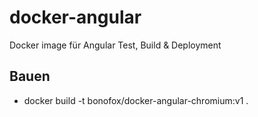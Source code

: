# docker-angular

Docker image für Angular Test, Build &amp; Deployment

## Bauen

- docker build -t bonofox/docker-angular-chromium:v1 .
